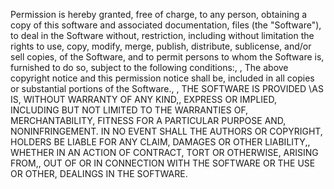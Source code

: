 Permission is hereby granted, free of charge, to any person,
obtaining a copy of this software and associated documentation,
files (the "Software"), to deal in the Software without,
restriction, including without limitation the rights to use, copy,
modify, merge, publish, distribute, sublicense, and/or sell copies,
of the Software, and to permit persons to whom the Software is,
furnished to do so, subject to the following conditions:,
,
The above copyright notice and this permission notice shall be,
included in all copies or substantial portions of the Software.,
,
THE SOFTWARE IS PROVIDED \AS IS\, WITHOUT WARRANTY OF ANY KIND,,
EXPRESS OR IMPLIED, INCLUDING BUT NOT LIMITED TO THE WARRANTIES OF,
MERCHANTABILITY, FITNESS FOR A PARTICULAR PURPOSE AND,
NONINFRINGEMENT. IN NO EVENT SHALL THE AUTHORS OR COPYRIGHT,
HOLDERS BE LIABLE FOR ANY CLAIM, DAMAGES OR OTHER LIABILITY,,
WHETHER IN AN ACTION OF CONTRACT, TORT OR OTHERWISE, ARISING FROM,,
OUT OF OR IN CONNECTION WITH THE SOFTWARE OR THE USE OR OTHER,
DEALINGS IN THE SOFTWARE.